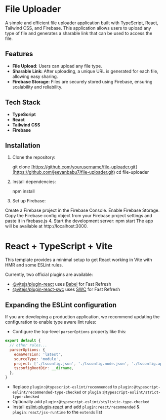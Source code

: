 # File Uploader

A simple and efficient file uploader application built with TypeScript, React, Tailwind CSS, and Firebase. This application allows users to upload any type of file and generates a sharable link that can be used to access the file.

## Features

- **File Upload:** Users can upload any file type.
- **Sharable Link:** After uploading, a unique URL is generated for each file, allowing easy sharing.
- **Firebase Storage:** Files are securely stored using Firebase, ensuring scalability and reliability.

## Tech Stack

- **TypeScript**
- **React** 
- **Tailwind CSS**
- **Firebase**

## Installation

1. Clone the repository:

   git clone [https://github.com/yourusername/file-uploader.git](https://github.com/jeevanbabu7/file-uploader.git)
   cd file-uploader
2. Install dependencies:
   
   npm install
3. Set up Firebase:

  Create a Firebase project in the Firebase Console.
  Enable Firebase Storage.
  Copy the Firebase config object from your Firebase project settings and paste it in firebase.js
4. Start the development server:
  npm start
  The app will be available at http://localhost:3000.


  
# React + TypeScript + Vite

This template provides a minimal setup to get React working in Vite with HMR and some ESLint rules.

Currently, two official plugins are available:

- [@vitejs/plugin-react](https://github.com/vitejs/vite-plugin-react/blob/main/packages/plugin-react/README.md) uses [Babel](https://babeljs.io/) for Fast Refresh
- [@vitejs/plugin-react-swc](https://github.com/vitejs/vite-plugin-react-swc) uses [SWC](https://swc.rs/) for Fast Refresh

## Expanding the ESLint configuration

If you are developing a production application, we recommend updating the configuration to enable type aware lint rules:

- Configure the top-level `parserOptions` property like this:

```js
export default {
  // other rules...
  parserOptions: {
    ecmaVersion: 'latest',
    sourceType: 'module',
    project: ['./tsconfig.json', './tsconfig.node.json', './tsconfig.app.json'],
    tsconfigRootDir: __dirname,
  },
}
```

- Replace `plugin:@typescript-eslint/recommended` to `plugin:@typescript-eslint/recommended-type-checked` or `plugin:@typescript-eslint/strict-type-checked`
- Optionally add `plugin:@typescript-eslint/stylistic-type-checked`
- Install [eslint-plugin-react](https://github.com/jsx-eslint/eslint-plugin-react) and add `plugin:react/recommended` & `plugin:react/jsx-runtime` to the `extends` list
